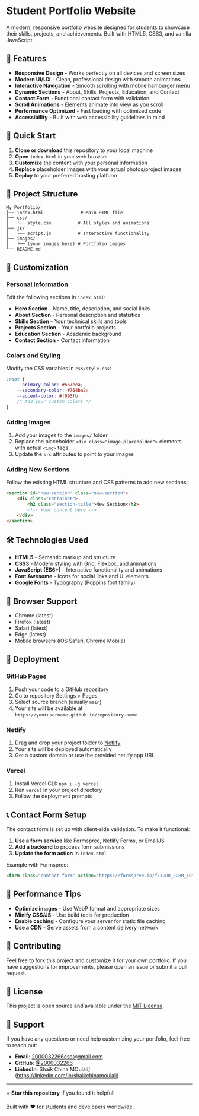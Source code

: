 # Student Portfolio Website

A modern, responsive portfolio website designed for students to showcase their skills, projects, and achievements. Built with HTML5, CSS3, and vanilla JavaScript.


## 🌟 Features

- **Responsive Design** - Works perfectly on all devices and screen sizes
- **Modern UI/UX** - Clean, professional design with smooth animations
- **Interactive Navigation** - Smooth scrolling with mobile hamburger menu
- **Dynamic Sections** - About, Skills, Projects, Education, and Contact
- **Contact Form** - Functional contact form with validation
- **Scroll Animations** - Elements animate into view as you scroll
- **Performance Optimized** - Fast loading with optimized code
- **Accessibility** - Built with web accessibility guidelines in mind

## 🚀 Quick Start

1. **Clone or download** this repository to your local machine
2. **Open** `index.html` in your web browser
3. **Customize** the content with your personal information
4. **Replace** placeholder images with your actual photos/project images
5. **Deploy** to your preferred hosting platform

## 📁 Project Structure

```
My_Portfolio/
├── index.html              # Main HTML file
├── css/
│   └── style.css          # All styles and animations
├── js/
│   └── script.js          # Interactive functionality
├── images/
│   └── (your images here) # Portfolio images
└── README.md
```

## 🎨 Customization

### Personal Information
Edit the following sections in `index.html`:
- **Hero Section** - Name, title, description, and social links
- **About Section** - Personal description and statistics
- **Skills Section** - Your technical skills and tools
- **Projects Section** - Your portfolio projects
- **Education Section** - Academic background
- **Contact Section** - Contact information

### Colors and Styling
Modify the CSS variables in `css/style.css`:
```css
:root {
    --primary-color: #667eea;
    --secondary-color: #764ba2;
    --accent-color: #f093fb;
    /* Add your custom colors */
}
```

### Adding Images
1. Add your images to the `images/` folder
2. Replace the placeholder `<div class="image-placeholder">` elements with actual `<img>` tags
3. Update the `src` attributes to point to your images

### Adding New Sections
Follow the existing HTML structure and CSS patterns to add new sections:
```html
<section id="new-section" class="new-section">
    <div class="container">
        <h2 class="section-title">New Section</h2>
        <!-- Your content here -->
    </div>
</section>
```

## 🛠️ Technologies Used

- **HTML5** - Semantic markup and structure
- **CSS3** - Modern styling with Grid, Flexbox, and animations
- **JavaScript (ES6+)** - Interactive functionality and animations
- **Font Awesome** - Icons for social links and UI elements
- **Google Fonts** - Typography (Poppins font family)

## 📱 Browser Support

- Chrome (latest)
- Firefox (latest)
- Safari (latest)
- Edge (latest)
- Mobile browsers (iOS Safari, Chrome Mobile)

## 🚀 Deployment

### GitHub Pages
1. Push your code to a GitHub repository
2. Go to repository Settings > Pages
3. Select source branch (usually `main`)
4. Your site will be available at `https://yourusername.github.io/repository-name`

### Netlify
1. Drag and drop your project folder to [Netlify](https://netlify.com)
2. Your site will be deployed automatically
3. Get a custom domain or use the provided netlify.app URL

### Vercel
1. Install Vercel CLI: `npm i -g vercel`
2. Run `vercel` in your project directory
3. Follow the deployment prompts

## 📞 Contact Form Setup

The contact form is set up with client-side validation. To make it functional:

1. **Use a form service** like Formspree, Netlify Forms, or EmailJS
2. **Add a backend** to process form submissions
3. **Update the form action** in `index.html`

Example with Formspree:
```html
<form class="contact-form" action="https://formspree.io/f/YOUR_FORM_ID" method="POST">
```

## 🎯 Performance Tips

- **Optimize images** - Use WebP format and appropriate sizes
- **Minify CSS/JS** - Use build tools for production
- **Enable caching** - Configure your server for static file caching
- **Use a CDN** - Serve assets from a content delivery network

## 🤝 Contributing

Feel free to fork this project and customize it for your own portfolio. If you have suggestions for improvements, please open an issue or submit a pull request.

## 📄 License

This project is open source and available under the [MIT License](LICENSE).

## 📧 Support

If you have any questions or need help customizing your portfolio, feel free to reach out:

- **Email**: 2000032266cse@gmail.com
- **GitHub**: [@2000032266](https://github.com/2000032266)
- **LinkedIn**: Shaik China MOulali](https://linkedin.com/in/shaikchinamoulali)

---

⭐ **Star this repository** if you found it helpful!

Built with ❤️ for students and developers worldwide.

